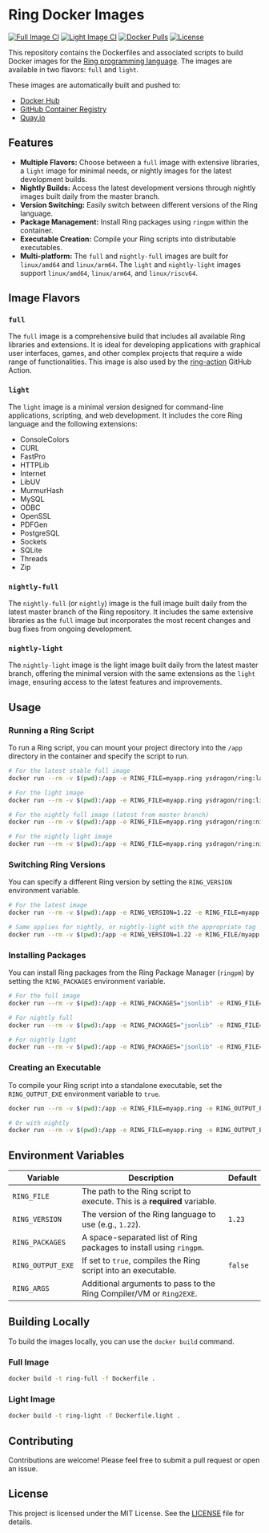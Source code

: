 # Ring Docker Images

[![Full Image CI](https://img.shields.io/github/actions/workflow/status/ysdragon/ring-docker/main.yml?label=Full%20Image%20CI&logo=github)](https://github.com/ysdragon/ring-docker/actions/workflows/main.yml)
[![Light Image CI](https://img.shields.io/github/actions/workflow/status/ysdragon/ring-docker/main.yml?label=Light%20Image%20CI&logo=github)](https://github.com/ysdragon/ring-docker/actions/workflows/main.yml)
[![Docker Pulls](https://img.shields.io/docker/pulls/ysdragon/ring?logo=docker)](https://hub.docker.com/r/ysdragon/ring)
[![License](https://img.shields.io/github/license/ysdragon/ring-docker.svg)](https://github.com/ysdragon/ring-docker/blob/main/LICENSE)

This repository contains the Dockerfiles and associated scripts to build Docker images for the [Ring programming language](https://ring-lang.github.io/). The images are available in two flavors: `full` and `light`.

These images are automatically built and pushed to:

*   [Docker Hub](https://hub.docker.com/r/ysdragon/ring)
*   [GitHub Container Registry](https://github.com/users/ysdragon/packages/container/package/ring)
*   [Quay.io](https://quay.io/repository/ydrag0n/ring)

## Features

*   **Multiple Flavors:** Choose between a `full` image with extensive libraries, a `light` image for minimal needs, or nightly images for the latest development builds.
*   **Nightly Builds:** Access the latest development versions through nightly images built daily from the master branch.
*   **Version Switching:** Easily switch between different versions of the Ring language.
*   **Package Management:** Install Ring packages using `ringpm` within the container.
*   **Executable Creation:** Compile your Ring scripts into distributable executables.
*   **Multi-platform:** The `full` and `nightly-full` images are built for `linux/amd64` and `linux/arm64`. The `light` and `nightly-light` images support `linux/amd64`, `linux/arm64`, and `linux/riscv64`.

## Image Flavors

### `full`

The `full` image is a comprehensive build that includes all available Ring libraries and extensions. It is ideal for developing applications with graphical user interfaces, games, and other complex projects that require a wide range of functionalities. This image is also used by the [ring-action](https://github.com/ysdragon/ring-action) GitHub Action.

### `light`

The `light` image is a minimal version designed for command-line applications, scripting, and web development. It includes the core Ring language and the following extensions:

*   ConsoleColors
*   CURL
*   FastPro
*   HTTPLib
*   Internet
*   LibUV
*   MurmurHash
*   MySQL
*   ODBC
*   OpenSSL
*   PDFGen
*   PostgreSQL
*   Sockets
*   SQLite
*   Threads
*   Zip

### `nightly-full`

The `nightly-full` (or `nightly`) image is the full image built daily from the latest master branch of the Ring repository. It includes the same extensive libraries as the `full` image but incorporates the most recent changes and bug fixes from ongoing development.

### `nightly-light`

The `nightly-light` image is the light image built daily from the latest master branch, offering the minimal version with the same extensions as the `light` image, ensuring access to the latest features and improvements.

## Usage

### Running a Ring Script

To run a Ring script, you can mount your project directory into the `/app` directory in the container and specify the script to run.

```bash
# For the latest stable full image
docker run --rm -v $(pwd):/app -e RING_FILE=myapp.ring ysdragon/ring:latest

# For the light image
docker run --rm -v $(pwd):/app -e RING_FILE=myapp.ring ysdragon/ring:light

# For the nightly full image (latest from master branch)
docker run --rm -v $(pwd):/app -e RING_FILE=myapp.ring ysdragon/ring:nightly

# For the nightly light image
docker run --rm -v $(pwd):/app -e RING_FILE=myapp.ring ysdragon/ring:nightly-light
```

### Switching Ring Versions

You can specify a different Ring version by setting the `RING_VERSION` environment variable.

```bash
# For the latest image
docker run --rm -v $(pwd):/app -e RING_VERSION=1.22 -e RING_FILE=myapp.ring ysdragon/ring:latest

# Same applies for nightly, or nightly-light with the appropriate tag
docker run --rm -v $(pwd):/app -e RING_VERSION=1.22 -e RING_FILE/myapp.ring ysdragon/ring:light
```

### Installing Packages

You can install Ring packages from the Ring Package Manager (`ringpm`) by setting the `RING_PACKAGES` environment variable.

```bash
# For the full image
docker run --rm -v $(pwd):/app -e RING_PACKAGES="jsonlib" -e RING_FILE=myapp.ring ysdragon/ring:latest

# For nightly full
docker run --rm -v $(pwd):/app -e RING_PACKAGES="jsonlib" -e RING_FILE=myapp.ring ysdragon/ring:nightly

# For nightly light
docker run --rm -v $(pwd):/app -e RING_PACKAGES="jsonlib" -e RING_FILE=myapp.ring ysdragon/ring:nightly-light
```

### Creating an Executable

To compile your Ring script into a standalone executable, set the `RING_OUTPUT_EXE` environment variable to `true`.

```bash
docker run --rm -v $(pwd):/app -e RING_FILE=myapp.ring -e RING_OUTPUT_EXE=true ysdragon/ring:latest

# Or with nightly
docker run --rm -v $(pwd):/app -e RING_FILE=myapp.ring -e RING_OUTPUT_EXE=true ysdragon/ring:nightly
```

## Environment Variables

| Variable          | Description                                                                                             | Default |
| ----------------- | ------------------------------------------------------------------------------------------------------- | ------- |
| `RING_FILE`       | The path to the Ring script to execute. This is a **required** variable.                                  |         |
| `RING_VERSION`    | The version of the Ring language to use (e.g., `1.22`).                                                   | `1.23`  |
| `RING_PACKAGES`   | A space-separated list of Ring packages to install using `ringpm`.                                        |         |
| `RING_OUTPUT_EXE` | If set to `true`, compiles the Ring script into an executable.                                            | `false` |
| `RING_ARGS`       | Additional arguments to pass to the Ring Compiler/VM or `Ring2EXE`.                                       |         |

## Building Locally

To build the images locally, you can use the `docker build` command.

### Full Image

```bash
docker build -t ring-full -f Dockerfile .
```

### Light Image

```bash
docker build -t ring-light -f Dockerfile.light .
```

## Contributing

Contributions are welcome! Please feel free to submit a pull request or open an issue.

## License

This project is licensed under the MIT License. See the [LICENSE](LICENSE) file for details.